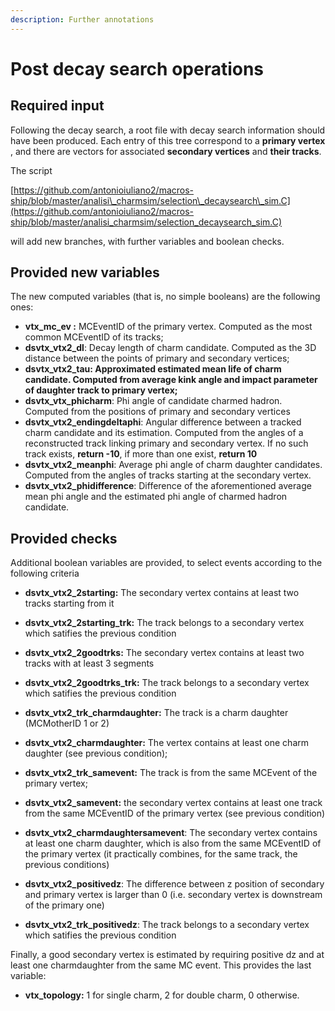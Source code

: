 ```yaml
---
description: Further annotations
---
```


# Post decay search operations

## Required input

Following the decay search, a root file with decay search information should have been produced. Each entry of this tree correspond to a **primary vertex** , and there are vectors for associated **secondary vertices** and **their tracks**.

The script 

[https://github.com/antonioiuliano2/macros-ship/blob/master/analisi\_charmsim/selection\_decaysearch\_sim.C](https://github.com/antonioiuliano2/macros-ship/blob/master/analisi_charmsim/selection_decaysearch_sim.C) 

will add new branches, with further variables and boolean checks.

## Provided new variables

The new computed variables \(that is, no simple booleans\) are the following ones:

* **vtx\_mc\_ev :** MCEventID of the primary vertex. Computed as the most common MCEventID of its tracks;
* **dsvtx\_vtx2\_dl**: Decay length of charm candidate. Computed as the 3D distance between the points of primary and secondary vertices;
* **dsvtx\_vtx2\_tau: Approximated estimated mean life of charm candidate. Computed from average kink angle and impact parameter of daughter track to primary vertex;** 
* **dsvtx\_vtx\_phicharm**: Phi angle of candidate charmed hadron. Computed from the positions of primary and secondary vertices
* **dsvtx\_vtx2\_endingdeltaphi**: Angular difference between a tracked charm candidate and its estimation. Computed from the angles of a reconstructed track linking primary and secondary vertex. If no such track exists, **return -10**, if more than one exist, **return 10**  
* **dsvtx\_vtx2\_meanphi**: Average phi angle of charm daughter candidates. Computed from the angles of tracks starting at the secondary vertex.
* **dsvtx\_vtx2\_phidifference**: Difference of the aforementioned average mean phi angle and the estimated phi angle of charmed hadron candidate.

## Provided checks

Additional boolean variables are provided, to select events according to the following criteria

* **dsvtx\_vtx2\_2starting:** The secondary vertex contains at least two tracks starting from it
* **dsvtx\_vtx2\_2starting\_trk:** The track belongs to a secondary vertex which satifies the previous condition
* **dsvtx\_vtx2\_2goodtrks:** The secondary vertex contains at least two tracks with at least 3 segments
* **dsvtx\_vtx2\_2goodtrks\_trk:** The track belongs to a secondary vertex which satifies the previous condition



* **dsvtx\_vtx2\_trk\_charmdaughter:** The track is a charm daughter \(MCMotherID 1 or 2\)
* **dsvtx\_vtx2\_charmdaughter:** The vertex contains at least one charm daughter \(see previous condition\);
* **dsvtx\_vtx2\_trk\_samevent:** The track is from the same MCEvent of the primary vertex;
* **dsvtx\_vtx2\_samevent:** the secondary vertex contains at least one track from the same MCEventID of the primary vertex \(see previous condition\) 
* **dsvtx\_vtx2\_charmdaughtersamevent**: The secondary vertex contains at least one charm daughter, which is also from the same MCEventID of the primary vertex \(it practically combines, for the same track, the previous conditions\)
* **dsvtx\_vtx2\_positivedz**: The difference between z position of secondary and primary vertex is larger than 0 \(i.e. secondary vertex is downstream of the primary one\)
* **dsvtx\_vtx2\_trk\_positivedz**: The track belongs to a secondary vertex which satifies the previous condition

Finally, a good secondary vertex is estimated by requiring positive dz and at least one charmdaughter from the same MC event. This provides the last variable:

* **vtx\_topology:** 1 for single charm, 2 for double charm, 0 otherwise.



